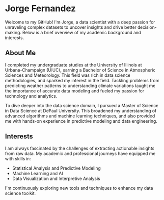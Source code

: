 # Jorge Fernandez

Welcome to my GitHub! I'm Jorge, a data scientist with a deep passion for unraveling complex datasets to uncover insights and drive better decision-making. Below is a brief overview of my academic background and interests.

## About Me

I completed my undergraduate studies at the University of Illinois at Urbana-Champaign (UIUC), earning a Bachelor of Science in Atmospheric Sciences and Meteorology. This field was rich in data science methodologies, and sparked my interest in the field. Tackling problems from predicting weather patterns to understanding climate variations taught me the importance of accurate data modeling and fueled my passion for technology and analytics.

To dive deeper into the data science domain, I pursued a Master of Science in Data Science at DePaul University. This broadened my understanding of advanced algorithms and machine learning techniques, and also provided me with hands-on experience in predictive modeling and data engineering.

## Interests

I am always fascinated by the challenges of extracting actionable insights from raw data. My academic and professional journeys have equipped me with skills in:

- Statistical Analysis and Predictive Modeling
- Machine Learning and AI
- Data Visualization and Interpretive Analysis

I'm continuously exploring new tools and techniques to enhance my data science toolkit.
